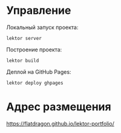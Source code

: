 # Управление

Локальный запуск проекта:
```shell script
lektor server
```

Построение проекта:
```shell script
lektor build
```

Деплой на GitHub Pages:
```shell script
lektor deploy ghpages
```

# Адрес размещения
https://flatdragon.github.io/lektor-portfolio/

